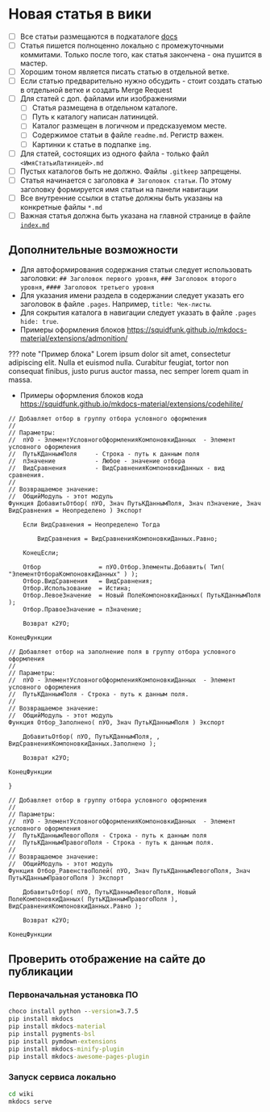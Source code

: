 # Новая статья в вики

- [ ] Все статьи размещаются в подкаталоге [docs](/docs)
- [ ] Статья пишется полноценно локально с промежуточными коммитами. Только после того, как статья закончена - она пушится в мастер.
- [ ] Хорошим тоном является писать статью в отдельной ветке.
- [ ] Если статью предварительно нужно обсудить - стоит создать статью в отдельной ветке и создать Merge Request
- [ ] Для статей с доп. файлами или изображениями
    - [ ] Статья размещена в отдельном каталоге.
    - [ ] Путь к каталогу написан латиницей.
    - [ ] Каталог размещен в логичном и предсказуемом месте.
    - [ ] Содержимое статьи в файле `readme.md`. Регистр важен.
    - [ ] Картинки к статье в подпапке `img`.
- [ ] Для статей, состоящих из одного файла - только файл `<ИмяСтатьиЛатиницей>.md`
- [ ] Пустых каталогов быть не должно. Файлы `.gitkeep` запрещены.
- [ ] Статья начинается с заголовка `# Заголовок статьи`. По этому заголовку формируется имя статьи на панели навигации
- [ ] Все внутренние ссылки в статье должны быть указаны на конкретные файлы `*.md`
- [ ] Важная статья должна быть указана на главной странице в файле [`index.md`](../../index.md)

## Дополнительные возможности

- Для автоформирования содержания статьи следует использовать заголовки: `## Заголовок первого уровня`, `### Заголовок второго уровня`, `#### Заголовок третьего уровня`
- Для указания имени раздела в содержании следует указать его заголовок в файле `.pages`. Например, `title: Чек-листы`.
- Для сокрытия каталога в навигации следует указать в файле `.pages`  `hide: true`.
- Примеры оформления блоков https://squidfunk.github.io/mkdocs-material/extensions/admonition/

??? note "Пример блока"
    Lorem ipsum dolor sit amet, consectetur adipiscing elit. Nulla et euismod
    nulla. Curabitur feugiat, tortor non consequat finibus, justo purus auctor
    massa, nec semper lorem quam in massa.

- Примеры оформления блоков кода https://squidfunk.github.io/mkdocs-material/extensions/codehilite/

``` bsl tab="ДобавитьОтбор"  hl_lines="11"
// Добавляет отбор в группу отбора условного оформления
//
// Параметры:
//  пУО	- ЭлементУсловногоОформленияКомпоновкиДанных  - Элемент условного оформления
//  ПутьКДаннымПоля		- Строка - путь к данным поля
//  пЗначение			- Любое - значение отбора
//  ВидСравнения		- ВидСравненияКомпоновкиДанных - вид сравнения.
//
// Возвращаемое значение:
//  ОбщийМодуль - этот модуль
Функция ДобавитьОтбор( пУО, Знач ПутьКДаннымПоля, Знач пЗначение, Знач ВидСравнения = Неопределено ) Экспорт
	
	Если ВидСравнения = Неопределено Тогда
		
		ВидСравнения = ВидСравненияКомпоновкиДанных.Равно;
		
	КонецЕсли;
	
	Отбор                = пУО.Отбор.Элементы.Добавить( Тип( "ЭлементОтбораКомпоновкиДанных" ) );
	Отбор.ВидСравнения   = ВидСравнения;
	Отбор.Использование  = Истина;
	Отбор.ЛевоеЗначение  = Новый ПолеКомпоновкиДанных( ПутьКДаннымПоля );
	Отбор.ПравоеЗначение = пЗначение;
	
	Возврат к2УО;
	
КонецФункции
```

``` bsl tab="Отбор_Заполнено"
// Добавляет отбор на заполнение поля в группу отбора условного оформления
//
// Параметры:
//  пУО	- ЭлементУсловногоОформленияКомпоновкиДанных  - Элемент условного оформления
//  ПутьКДаннымПоля - Строка - путь к данным поля.
//
// Возвращаемое значение:
//  ОбщийМодуль - этот модуль
Функция Отбор_Заполнено( пУО, Знач ПутьКДаннымПоля ) Экспорт
	
	ДобавитьОтбор( пУО, ПутьКДаннымПоля, , ВидСравненияКомпоновкиДанных.Заполнено );
	
	Возврат к2УО;
	
КонецФункции

}
```

``` bsl tab="Равенство полей"
// Добавляет отбор в группу отбора условного оформления
//
// Параметры:
//  пУО	- ЭлементУсловногоОформленияКомпоновкиДанных  - Элемент условного оформления
//  ПутьКДаннымЛевогоПоля - Строка - путь к данным поля
//  ПутьКДаннымПравогоПоля - Строка - путь к данным поля.
//
// Возвращаемое значение:
//  ОбщийМодуль - этот модуль
Функция Отбор_РавенствоПолей( пУО, Знач ПутьКДаннымЛевогоПоля, Знач ПутьКДаннымПравогоПоля ) Экспорт
	
	ДобавитьОтбор( пУО, ПутьКДаннымЛевогоПоля, Новый ПолеКомпоновкиДанных( ПутьКДаннымПравогоПоля ), ВидСравненияКомпоновкиДанных.Равно );
	
	Возврат к2УО;
	
КонецФункции
```

## Проверить отображение на сайте до публикации

### Первоначальная установка ПО

```cmd
choco install python --version=3.7.5
pip install mkdocs
pip install mkdocs-material
pip install pygments-bsl
pip install pymdown-extensions
pip install mkdocs-minify-plugin
pip install mkdocs-awesome-pages-plugin
```

### Запуск сервиса локально

```cmd
cd wiki
mkdocs serve
```